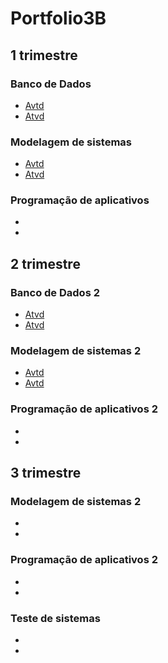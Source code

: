 # Portfolio3B

## 1 trimestre
### Banco de Dados 
- [Avtd](BancoDados/Atvd)
- [Atvd](BancoDados/Atvd2)

### Modelagem de sistemas 
- [Avtd](ModelagemSistemas/Diagrama%20Zuco.drawio.png)
- [Atvd](ModelagemSistemas/Prova01.png)

### Programação de aplicativos
- []()
- []()

## 2 trimestre 
### Banco de Dados 2
- [Atvd](BancoDados/atvd3)
- [Atvd](BancoDados/Avtd4)

### Modelagem de sistemas 2
- [Avtd](ModelagemSistemas/Untitled%20Diagram.drawio.png)
- [Avtd](ModelagemSistemas/Untitled%20(1).pdf)

### Programação de aplicativos 2
- []()
- []()

## 3 trimestre
### Modelagem de sistemas 2
- []()
- []()

### Programação de aplicativos 2
- []()
- []()

### Teste de sistemas 
- []()
- []()
